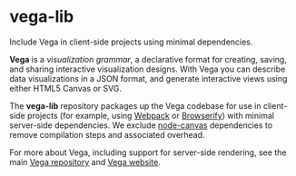 # vega-lib

Include Vega in client-side projects using minimal dependencies.

**Vega** is a _visualization grammar_, a declarative format for creating, saving, and sharing interactive visualization designs. With Vega you can describe data visualizations in a JSON format, and generate interactive views using either HTML5 Canvas or SVG.

The **vega-lib** repository packages up the Vega codebase for use in client-side projects (for example, using [Webpack](https://webpack.js.org/) or [Browserify](http://browserify.org/)) with minimal server-side dependencies. We exclude [node-canvas](https://github.com/Automattic/node-canvas) dependencies to remove compilation steps and associated overhead.

For more about Vega, including support for server-side rendering, see the main [Vega repository](https://github.com/vega/vega) and [Vega website](https://vega.github.io/vega).
